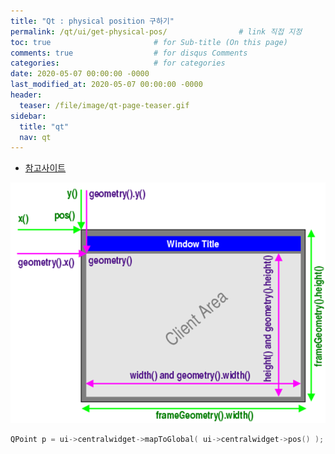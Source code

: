 ```yaml
---
title: "Qt : physical position 구하기"
permalink: /qt/ui/get-physical-pos/                # link 직접 지정
toc: true                       # for Sub-title (On this page)
comments: true                  # for disqus Comments
categories:                     # for categories
date: 2020-05-07 00:00:00 -0000
last_modified_at: 2020-05-07 00:00:00 -0000
header:
  teaser: /file/image/qt-page-teaser.gif
sidebar:
  title: "qt"
  nav: qt
---
```


* [참고사이트](https://wikidocs.net/36590)

![](/file/image/physical-pos.png)

```cpp
QPoint p = ui->centralwidget->mapToGlobal( ui->centralwidget->pos() );
```